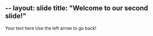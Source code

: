 --
layout: slide
title: "Welcome to our second slide!"
---
Your text here
Use the left arrow to go back!
